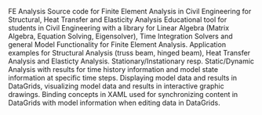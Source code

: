FE Analysis Source code for
Finite Element Analysis in Civil Engineering for Structural, Heat Transfer and Elasticity Analysis
Educational tool for students in Civil Engineering with a library for Linear Algebra (Matrix Algebra, Equation Solving, Eigensolver),
Time Integration Solvers and general Model Functionality for Finite Element Analysis.
Application examples for Structural Analysis (truss beam, hinged beam), Heat Transfer Analysis and Elasticty Analysis. 
Stationary/Instationary resp. Static/Dynamic Analysis with results for time history information and model state information at specific time steps.
Displaying model data and results in DataGrids, visualizing model data and results in interactive graphic drawings.
Binding concepts in XAML used for synchronizing content in DataGrids with model information when editing data in DataGrids.
